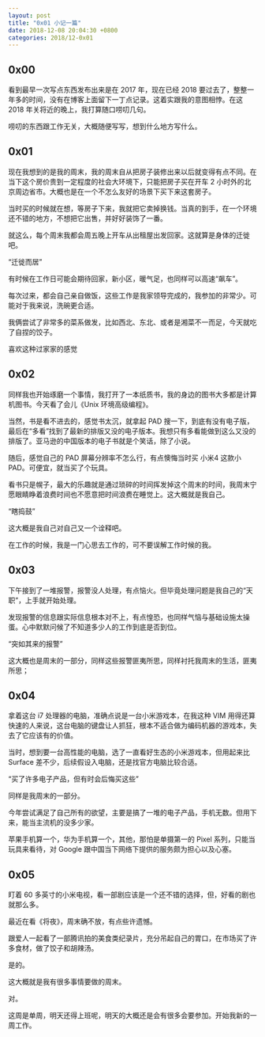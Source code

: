 ```yaml
---
layout: post
title: "0x01 小记一篇"
date: 2018-12-08 20:04:30 +0800
categories: 2018/12-0x01
---
```


## 0x00

看到最早一次写点东西发布出来是在 2017 年，现在已经 2018 要过去了，整整一年多的时间，没有在博客上面留下一丁点记录。这着实跟我的意图相悖。在这 2018 年关将近的晚上，我打算随口唠叨几句。

唠叨的东西跟工作无关，大概随便写写，想到什么地方写什么。

## 0x01

现在我想到的是我的周末，我的周末自从把房子装修出来以后就变得有点不同。在当下这个房价贵到一定程度的社会大环境下，只能把房子买在开车 2 小时外的北京周边省市。大概也是在一个不怎么友好的场景下买下来这套房子。

当时买的时候就在想，等房子下来，我就把它卖掉换钱。当真的到手，在一个环境还不错的地方，不想把它出售，并好好装饰了一番。

就这么，每个周末我都会周五晚上开车从出租屋出发回家。这就算是身体的迁徙吧。

“迁徙而居”

有时候在工作日可能会期待回家，新小区，暖气足，也同样可以高速“飙车”。

每次过来，都会自己亲自做饭，这些工作是我家领导完成的，我参加的非常少。可能对于我来说，洗碗更合适。

我俩尝试了非常多的菜系做发，比如西北、东北、或者是湘菜不一而足，今天就吃了自捏的饺子。

喜欢这种过家家的感觉

## 0x02

同样我也开始琢磨一个事情，我打开了一本纸质书，我的身边的图书大多都是计算机图书。今天看了会儿《Unix 环境高级编程》。

当然，书是看不进去的，感觉书太沉，就拿起 PAD 搜一下，到底有没有电子版，最后在“多看”找到了最新的排版又没的电子版本。我想只有多看能做到这么又没的排版了。亚马逊的中国版本的电子书就是个笑话，除了小说。

随后，感觉自己的 PAD 屏幕分辨率不怎么行，有点懊悔当时买 小米4 这款小 PAD。可便宜，就当买了个玩具。

看书只是幌子，最大的乐趣就是通过琐碎的时间挥发掉这个周末的时间，我周末宁愿眼睛睁着浪费时间也不愿意把时间浪费在睡觉上。这大概就是我自己。

“瞎捣鼓”

这大概是我自己对自己又一个诠释吧。

在工作的时候，我是一门心思去工作的，可不要误解工作时候的我。

## 0x03

下午接到了一堆报警，报警没人处理，有点恼火。但毕竟处理问题是我自己的“天职”，上手就开始处理。

发现报警的信息跟实际信息根本对不上，有点惶恐，也同样气恼与基础设施太操蛋。心中默默问候了不知道多少人的工作到底是否到位。

“突如其来的报警”

这大概也是周末的一部分，同样这些报警匪夷所思，同样衬托我周末的生活，匪夷所思；

## 0x04

拿着这台 i7 处理器的电脑，准确点说是一台小米游戏本，在我这种 VIM 用得还算快速的人来说，这台电脑的键盘让人抓狂，根本不适合做为编码机器的游戏本，失去了它应该有的价值。

当时，想到要一台高性能的电脑，选了一直看好生态的小米游戏本，但用起来比 Surface 差不少，后续假设入电脑，还是找官方电脑比较合适。

“买了许多电子产品，但有时会后悔买这些”

同样是我周末的一部分。

今年尝试满足了自己所有的欲望，主要是搞了一堆的电子产品，手机无数。但用下来，能当主流机的没多少家。

苹果手机算一个，华为手机算一个，其他，那怕是单摄第一的 Pixel 系列，只能当玩具来看待，对 Google 跟中国当下网络下提供的服务颇为担心以及心塞。

## 0x05

盯着 60 多英寸的小米电视，看一部剧应该是一个还不错的选择，但，好看的剧也就那么多。

最近在看《将夜》，周末确不放，有点些许遗憾。

跟爱人一起看了一部腾讯拍的美食类纪录片，充分吊起自己的胃口，在市场买了许多食材，做了饺子和胡辣汤。

是的。

这大概就是我有很多事情要做的周末。

对。

这周是单周，明天还得上班呢，明天的大概还是会有很多会要参加。开始我新的一周工作。
